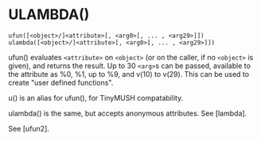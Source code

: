 # ULAMBDA()
`ufun([<object>/]<attribute>[, <arg0>[, ... , <arg29>]])`
`ulambda([<object>/]<attribute>[, <arg0>[, ... , <arg29>]])`

  ufun() evaluates `<attribute>` on `<object>` (or on the caller, if no `<object>` is given), and returns the result. Up to 30 `<arg>`s can be passed, available to the attribute as %0, %1, up to %9, and v(10) to v(29). This can be used to create "user defined functions".

  u() is an alias for ufun(), for TinyMUSH compatability.

  ulambda() is the same, but accepts anonymous attributes. See [lambda].

  See [ufun2].

